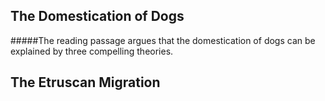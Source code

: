 ## The Domestication of Dogs
#####The reading passage argues that the domestication of dogs can be explained by three compelling theories.

## The Etruscan Migration
